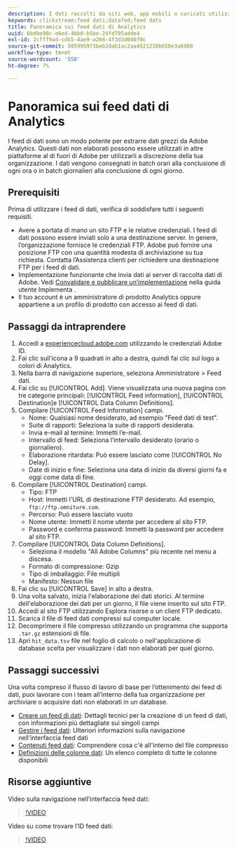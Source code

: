 ```yaml
---
description: I dati raccolti da siti web, app mobili o caricati utilizzando API di servizi web o origini dati, vengono elaborati e memorizzati nella Data Warehouse di Adobe. Questi dati click-stream non elaborati formano il set di dati utilizzato da Adobe Analytics.
keywords: clickstream;feed dati;datafed;feed dati
title: Panoramica sui feed dati di Analytics
uuid: 6bdbe90c-e6ed-4bb0-b5be-24fd795adde4
exl-id: 2cfff9ad-cdb5-4ae9-a266-4f3d3d046f0c
source-git-commit: 505995973beb2dab1ac2aa4521210b650e3a6988
workflow-type: tm+mt
source-wordcount: '558'
ht-degree: 7%

---
```


# Panoramica sui feed dati di Analytics

I feed di dati sono un modo potente per estrarre dati grezzi da Adobe Analytics. Questi dati non elaborati possono essere utilizzati in altre piattaforme al di fuori di Adobe per utilizzarli a discrezione della tua organizzazione. I dati vengono consegnati in batch orari alla conclusione di ogni ora o in batch giornalieri alla conclusione di ogni giorno.

## Prerequisiti

Prima di utilizzare i feed di dati, verifica di soddisfare tutti i seguenti requisiti.

* Avere a portata di mano un sito FTP e le relative credenziali. I feed di dati possono essere inviati solo a una destinazione server. In genere, l’organizzazione fornisce le credenziali FTP. Adobe può fornire una posizione FTP con una quantità modesta di archiviazione su tua richiesta. Contatta l’Assistenza clienti per richiedere una destinazione FTP per i feed di dati.
* Implementazione funzionante che invia dati ai server di raccolta dati di Adobe. Vedi [Convalidare e pubblicare un’implementazione](/help/implement/launch/validate-publish-prod.md) nella guida utente Implementa .
* Il tuo account è un amministratore di prodotto Analytics oppure appartiene a un profilo di prodotto con accesso ai feed di dati.

## Passaggi da intraprendere

1. Accedi a [experiencecloud.adobe.com](https://experiencecloud.adobe.com) utilizzando le credenziali Adobe ID.
2. Fai clic sull’icona a 9 quadrati in alto a destra, quindi fai clic sul logo a colori di Analytics.
3. Nella barra di navigazione superiore, seleziona Amministratore > Feed dati.
4. Fai clic su [!UICONTROL Add]. Viene visualizzata una nuova pagina con tre categorie principali: [!UICONTROL Feed information], [!UICONTROL Destination]e [!UICONTROL Data Column Definitions].
5. Compilare [!UICONTROL Feed Information] campi.
   * Nome: Qualsiasi nome desiderato, ad esempio &quot;Feed dati di test&quot;.
   * Suite di rapporti: Seleziona la suite di rapporti desiderata.
   * Invia e-mail al termine: Immetti l’e-mail.
   * Intervallo di feed: Seleziona l’intervallo desiderato (orario o giornaliero).
   * Elaborazione ritardata: Può essere lasciato come [!UICONTROL No Delay].
   * Date di inizio e fine: Seleziona una data di inizio da diversi giorni fa e oggi come data di fine.
6. Compilare [!UICONTROL Destination] campi.
   * Tipo: FTP
   * Host: Immetti l&#39;URL di destinazione FTP desiderato. Ad esempio, `ftp://ftp.omniture.com`.
   * Percorso: Può essere lasciato vuoto
   * Nome utente: Immetti il nome utente per accedere al sito FTP.
   * Password e conferma password: Immetti la password per accedere al sito FTP.
7. Compilare [!UICONTROL Data Column Definitions].
   * Seleziona il modello &quot;All Adobe Columns&quot; più recente nel menu a discesa.
   * Formato di compressione: Gzip
   * Tipo di imballaggio: File multipli
   * Manifesto: Nessun file
8. Fai clic su [!UICONTROL Save] in alto a destra.
9. Una volta salvato, inizia l&#39;elaborazione dei dati storici. Al termine dell&#39;elaborazione dei dati per un giorno, il file viene inserito sul sito FTP.
10. Accedi al sito FTP utilizzando Esplora risorse o un client FTP dedicato.
11. Scarica il file di feed dati compressi sul computer locale.
12. Decomprimere il file compresso utilizzando un programma che supporta `.tar.gz` estensioni di file.
13. Apri `hit_data.tsv` file nel foglio di calcolo o nell&#39;applicazione di database scelta per visualizzare i dati non elaborati per quel giorno.

## Passaggi successivi

Una volta compreso il flusso di lavoro di base per l’ottenimento dei feed di dati, puoi lavorare con i team all’interno della tua organizzazione per archiviare o acquisire dati non elaborati in un database.

* [Creare un feed di dati](create-feed.md): Dettagli tecnici per la creazione di un feed di dati, con informazioni più dettagliate sui singoli campi
* [Gestire i feed dati](df-manage-feeds.md): Ulteriori informazioni sulla navigazione nell’interfaccia feed dati
* [Contenuti feed dati](c-df-contents/datafeeds-contents.md): Comprendere cosa c&#39;è all&#39;interno del file compresso
* [Definizioni delle colonne dati](c-df-contents/datafeeds-reference.md): Un elenco completo di tutte le colonne disponibili

## Risorse aggiuntive

Video sulla navigazione nell’interfaccia feed dati:

>[!VIDEO](https://video.tv.adobe.com/v/25452/?quality=12)

Video su come trovare l’ID feed dati:

>[!VIDEO](https://video.tv.adobe.com/v/335747/?quality=12)
